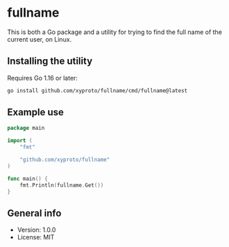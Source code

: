 # fullname

This is both a Go package and a utility for trying to find the full name of the current user, on Linux.

## Installing the utility

Requires Go 1.16 or later:

```bash
go install github.com/xyproto/fullname/cmd/fullname@latest
```

## Example use

```go
package main

import (
    "fmt"

    "github.com/xyproto/fullname"
)

func main() {
    fmt.Println(fullname.Get())
}
```

## General info

* Version: 1.0.0
* License: MIT
